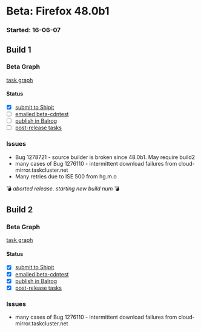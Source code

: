 # Beta: Firefox 48.0b1

### Started: 16-06-07

## Build 1

### Beta Graph
[task graph](https://tools.taskcluster.net/task-group-inspector/#yV_QtEsZTzKOv8H8GLR8aQ)


#### Status
- [x] [submit to Shipit](https://wiki.mozilla.org/Release:Release_Automation_on_Mercurial:Starting_a_Release#Submit_to_Ship_It)
- [ ] [emailed beta-cdntest](../how-tos/relpro.md#1-email-drivers-re-release-live-on-cdntest-channel)
- [ ] [publish in Balrog](../how-tos/relpro.md#3-publish-in-balrog)
- [ ] [post-release tasks](../how-tos/relpro.md#4-post-release-step)

### Issues
- Bug 1278721 - source builder is broken since 48.0b1. May require build2
- many cases of Bug 1276110 - intermittent download failures from cloud-mirror.taskcluster.net
- Many retries due to ISE 500 from hg.m.o

:bomb: _aborted release. starting new build num_ :bomb:

## Build 2

### Beta Graph
[task graph](https://tools.taskcluster.net/task-group-inspector/#-mrfxV7bSZCR8SxGiwLlDQ)


#### Status
- [x] [submit to Shipit](https://wiki.mozilla.org/Release:Release_Automation_on_Mercurial:Starting_a_Release#Submit_to_Ship_It)
- [x] [emailed beta-cdntest](../how-tos/relpro.md#1-email-drivers-re-release-live-on-cdntest-channel)
- [x] [publish in Balrog](../how-tos/relpro.md#3-publish-in-balrog)
- [x] [post-release tasks](../how-tos/relpro.md#4-post-release-step)

### Issues
- many cases of Bug 1276110 - intermittent download failures from cloud-mirror.taskcluster.net


